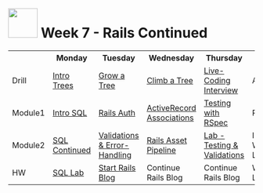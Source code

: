 # <img src="https://cloud.githubusercontent.com/assets/7833470/10899314/63829980-8188-11e5-8cdd-4ded5bcb6e36.png" height="60"> Week 7 - Rails Continued

<table>
  <tr>
    <th></th>
    <th>Monday</th>
    <th>Tuesday</th>
    <th>Wednesday</th>
    <th>Thursday</th>
    <th>Friday</th>
  </tr>
  <tr>
    <td>Drill</td>
    <td><a href="./day-01/drill/">Intro Trees</a></td>
    <td><a href="./day-02/drill/">Grow a Tree</a></td>
    <td><a href="./day-03/drill/">Climb a Tree</a></td>
    <td><a href="./day-04/drill/">Live-Coding Interview</a></td>
    <td>Assessment</td>
  </tr>
  <tr>
    <td>Module1</td>
    <td><a href="./day-01/module-01/">Intro SQL</a></td>
    <td><a href="./day-02/module-01/">Rails Auth</a></td>
    <td><a href="./day-03/module-01/">ActiveRecord Associations</a></td>
    <td><a href="./day-04/module-01/">Testing with RSpec</a></td>
    <td>Review</td>
  </tr>
  <tr>
    <td>Module2</td>
    <td><a href="./day-01/module-02/">SQL Continued</a></td>
    <td><a href="./day-02/module-02/">Validations &amp; Error-Handling</a></td>
    <td><a href="./day-03/module-02/">Rails Asset Pipeline</a></td>
    <td><a href="./day-04/module-02/">Lab - Testing & Validations</a></td>
    <td>Intro Weekend Lab</td>
  </tr>
  <tr>
    <td>HW</td>
    <td><a href="https://github.com/sf-wdi-24/apartment-lab-sql" target="_blank">SQL Lab</a></td>
    <td><a href="https://github.com/sf-wdi-24/rails_blog_app" target="_blank">Start Rails Blog</a></td>
    <td>Continue Rails Blog</td>
    <td>Continue Rails Blog</td>
    <td>Weekend Lab</td>
  </tr>
</table>
